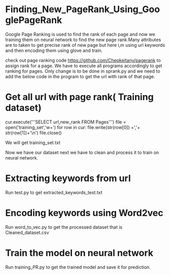 # Finding_New_PageRank_Using_GooglePageRank
Google Page Ranking is used to find the rank of each page and now we training them on neural network to find the new  page rank.Many attributes are to taken to get  precise rank of new page but here i,m using url keywords and then  encoding them using glove and train.

check out page ranking code https://github.com/Chepkeitany/pagerank to assign rank for a page.
We have to execute all programs accordingly to get ranking for pages.
Only change is to be done in sprank.py and we need to add the below code in the program to get the url with rank of that page.

# Get all url with page rank( Training dataset)
cur.execute('''SELECT url,new_rank FROM Pages''')
file = open('training_set','w+')
for row in cur:
	file.write(str(row[0]) +','+ str(row[1])+'\n')
file.close()

We  will get training_set.txt

Now we have our dataset next we have to clean and process it to train on neural network.
# Extracting keywords from url
Run  test.py to get extracted_keywords_test.txt
# Encoding keywords using Word2vec 
Run word_to_vec.py to get the processed dataset that is Cleaned_dataset.csv
# Train the model on neural network 
Run training_PR.py to get the trained model and save it for prediction.


